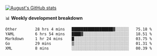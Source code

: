 
[![August's GitHub stats](https://github-readme-stats.vercel.app/api?username=zou-weidong&show_icons=true&theme=radical)](https://github.com/zou-weidong)


📊 **Weekly development breakdown**
<!--START_SECTION:waka-->

```txt
Other        28 hrs 4 mins   ██████████████████▓░░░░░░   75.18 %
YAML         6 hrs 54 mins   ████▓░░░░░░░░░░░░░░░░░░░░   18.51 %
Markdown     1 hr 24 mins    █░░░░░░░░░░░░░░░░░░░░░░░░   03.75 %
Go           29 mins         ▒░░░░░░░░░░░░░░░░░░░░░░░░   01.31 %
XML          8 mins          ░░░░░░░░░░░░░░░░░░░░░░░░░   00.39 %
```

<!--END_SECTION:waka-->
